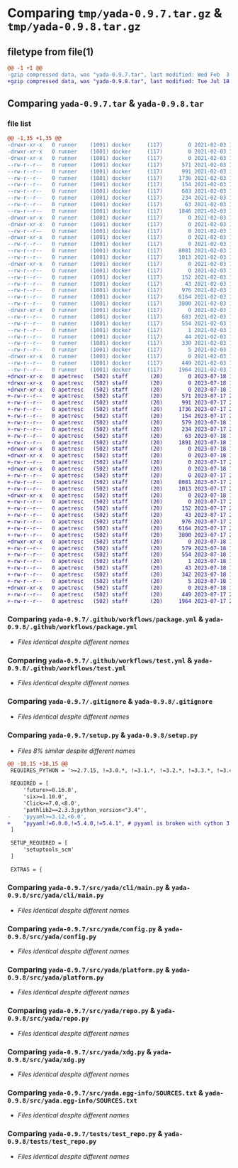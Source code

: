 # Comparing `tmp/yada-0.9.7.tar.gz` & `tmp/yada-0.9.8.tar.gz`

## filetype from file(1)

```diff
@@ -1 +1 @@
-gzip compressed data, was "yada-0.9.7.tar", last modified: Wed Feb  3 19:38:56 2021, max compression
+gzip compressed data, was "yada-0.9.8.tar", last modified: Tue Jul 18 18:43:59 2023, max compression
```

## Comparing `yada-0.9.7.tar` & `yada-0.9.8.tar`

### file list

```diff
@@ -1,35 +1,35 @@
-drwxr-xr-x   0 runner    (1001) docker     (117)        0 2021-02-03 19:38:56.515375 yada-0.9.7/
-drwxr-xr-x   0 runner    (1001) docker     (117)        0 2021-02-03 19:38:56.511376 yada-0.9.7/.github/
-drwxr-xr-x   0 runner    (1001) docker     (117)        0 2021-02-03 19:38:56.515375 yada-0.9.7/.github/workflows/
--rw-r--r--   0 runner    (1001) docker     (117)      571 2021-02-03 19:38:47.000000 yada-0.9.7/.github/workflows/package.yml
--rw-r--r--   0 runner    (1001) docker     (117)      991 2021-02-03 19:38:47.000000 yada-0.9.7/.github/workflows/test.yml
--rw-r--r--   0 runner    (1001) docker     (117)     1736 2021-02-03 19:38:47.000000 yada-0.9.7/.gitignore
--rw-r--r--   0 runner    (1001) docker     (117)      154 2021-02-03 19:38:47.000000 yada-0.9.7/.travis.yml
--rw-r--r--   0 runner    (1001) docker     (117)      683 2021-02-03 19:38:56.515375 yada-0.9.7/PKG-INFO
--rw-r--r--   0 runner    (1001) docker     (117)      234 2021-02-03 19:38:47.000000 yada-0.9.7/README.md
--rw-r--r--   0 runner    (1001) docker     (117)       63 2021-02-03 19:38:56.515375 yada-0.9.7/setup.cfg
--rw-r--r--   0 runner    (1001) docker     (117)     1846 2021-02-03 19:38:47.000000 yada-0.9.7/setup.py
-drwxr-xr-x   0 runner    (1001) docker     (117)        0 2021-02-03 19:38:56.511376 yada-0.9.7/src/
-drwxr-xr-x   0 runner    (1001) docker     (117)        0 2021-02-03 19:38:56.515375 yada-0.9.7/src/yada/
--rw-r--r--   0 runner    (1001) docker     (117)        0 2021-02-03 19:38:47.000000 yada-0.9.7/src/yada/__init__.py
-drwxr-xr-x   0 runner    (1001) docker     (117)        0 2021-02-03 19:38:56.515375 yada-0.9.7/src/yada/cli/
--rw-r--r--   0 runner    (1001) docker     (117)        0 2021-02-03 19:38:47.000000 yada-0.9.7/src/yada/cli/__init__.py
--rw-r--r--   0 runner    (1001) docker     (117)     8081 2021-02-03 19:38:47.000000 yada-0.9.7/src/yada/cli/main.py
--rw-r--r--   0 runner    (1001) docker     (117)     1013 2021-02-03 19:38:47.000000 yada-0.9.7/src/yada/config.py
-drwxr-xr-x   0 runner    (1001) docker     (117)        0 2021-02-03 19:38:56.515375 yada-0.9.7/src/yada/data/
--rw-r--r--   0 runner    (1001) docker     (117)        0 2021-02-03 19:38:47.000000 yada-0.9.7/src/yada/data/__init__.py
--rw-r--r--   0 runner    (1001) docker     (117)      152 2021-02-03 19:38:47.000000 yada-0.9.7/src/yada/data/config.yaml
--rw-r--r--   0 runner    (1001) docker     (117)       43 2021-02-03 19:38:47.000000 yada-0.9.7/src/yada/exceptions.py
--rw-r--r--   0 runner    (1001) docker     (117)      976 2021-02-03 19:38:47.000000 yada-0.9.7/src/yada/platform.py
--rw-r--r--   0 runner    (1001) docker     (117)     6164 2021-02-03 19:38:47.000000 yada-0.9.7/src/yada/repo.py
--rw-r--r--   0 runner    (1001) docker     (117)     3800 2021-02-03 19:38:47.000000 yada-0.9.7/src/yada/xdg.py
-drwxr-xr-x   0 runner    (1001) docker     (117)        0 2021-02-03 19:38:56.515375 yada-0.9.7/src/yada.egg-info/
--rw-r--r--   0 runner    (1001) docker     (117)      683 2021-02-03 19:38:56.000000 yada-0.9.7/src/yada.egg-info/PKG-INFO
--rw-r--r--   0 runner    (1001) docker     (117)      554 2021-02-03 19:38:56.000000 yada-0.9.7/src/yada.egg-info/SOURCES.txt
--rw-r--r--   0 runner    (1001) docker     (117)        1 2021-02-03 19:38:56.000000 yada-0.9.7/src/yada.egg-info/dependency_links.txt
--rw-r--r--   0 runner    (1001) docker     (117)       44 2021-02-03 19:38:56.000000 yada-0.9.7/src/yada.egg-info/entry_points.txt
--rw-r--r--   0 runner    (1001) docker     (117)      330 2021-02-03 19:38:56.000000 yada-0.9.7/src/yada.egg-info/requires.txt
--rw-r--r--   0 runner    (1001) docker     (117)        5 2021-02-03 19:38:56.000000 yada-0.9.7/src/yada.egg-info/top_level.txt
-drwxr-xr-x   0 runner    (1001) docker     (117)        0 2021-02-03 19:38:56.515375 yada-0.9.7/tests/
--rw-r--r--   0 runner    (1001) docker     (117)      449 2021-02-03 19:38:47.000000 yada-0.9.7/tests/test_cli.py
--rw-r--r--   0 runner    (1001) docker     (117)     1964 2021-02-03 19:38:47.000000 yada-0.9.7/tests/test_repo.py
+drwxr-xr-x   0 apetresc   (502) staff       (20)        0 2023-07-18 18:43:59.135016 yada-0.9.8/
+drwxr-xr-x   0 apetresc   (502) staff       (20)        0 2023-07-18 18:43:59.131514 yada-0.9.8/.github/
+drwxr-xr-x   0 apetresc   (502) staff       (20)        0 2023-07-18 18:43:59.132630 yada-0.9.8/.github/workflows/
+-rw-r--r--   0 apetresc   (502) staff       (20)      571 2023-07-17 20:57:06.000000 yada-0.9.8/.github/workflows/package.yml
+-rw-r--r--   0 apetresc   (502) staff       (20)      991 2023-07-17 20:57:06.000000 yada-0.9.8/.github/workflows/test.yml
+-rw-r--r--   0 apetresc   (502) staff       (20)     1736 2023-07-17 20:57:06.000000 yada-0.9.8/.gitignore
+-rw-r--r--   0 apetresc   (502) staff       (20)      154 2023-07-17 20:57:06.000000 yada-0.9.8/.travis.yml
+-rw-r--r--   0 apetresc   (502) staff       (20)      579 2023-07-18 18:43:59.135100 yada-0.9.8/PKG-INFO
+-rw-r--r--   0 apetresc   (502) staff       (20)      234 2023-07-17 20:57:06.000000 yada-0.9.8/README.md
+-rw-r--r--   0 apetresc   (502) staff       (20)       63 2023-07-18 18:43:59.135376 yada-0.9.8/setup.cfg
+-rw-r--r--   0 apetresc   (502) staff       (20)     1891 2023-07-18 18:36:00.000000 yada-0.9.8/setup.py
+drwxr-xr-x   0 apetresc   (502) staff       (20)        0 2023-07-18 18:43:59.131682 yada-0.9.8/src/
+drwxr-xr-x   0 apetresc   (502) staff       (20)        0 2023-07-18 18:43:59.133324 yada-0.9.8/src/yada/
+-rw-r--r--   0 apetresc   (502) staff       (20)        0 2023-07-17 20:57:06.000000 yada-0.9.8/src/yada/__init__.py
+drwxr-xr-x   0 apetresc   (502) staff       (20)        0 2023-07-18 18:43:59.134228 yada-0.9.8/src/yada/cli/
+-rw-r--r--   0 apetresc   (502) staff       (20)        0 2023-07-17 20:57:06.000000 yada-0.9.8/src/yada/cli/__init__.py
+-rw-r--r--   0 apetresc   (502) staff       (20)     8081 2023-07-17 20:57:06.000000 yada-0.9.8/src/yada/cli/main.py
+-rw-r--r--   0 apetresc   (502) staff       (20)     1013 2023-07-17 20:57:06.000000 yada-0.9.8/src/yada/config.py
+drwxr-xr-x   0 apetresc   (502) staff       (20)        0 2023-07-18 18:43:59.134423 yada-0.9.8/src/yada/data/
+-rw-r--r--   0 apetresc   (502) staff       (20)        0 2023-07-17 20:57:06.000000 yada-0.9.8/src/yada/data/__init__.py
+-rw-r--r--   0 apetresc   (502) staff       (20)      152 2023-07-17 20:57:06.000000 yada-0.9.8/src/yada/data/config.yaml
+-rw-r--r--   0 apetresc   (502) staff       (20)       43 2023-07-17 20:57:06.000000 yada-0.9.8/src/yada/exceptions.py
+-rw-r--r--   0 apetresc   (502) staff       (20)      976 2023-07-17 20:57:06.000000 yada-0.9.8/src/yada/platform.py
+-rw-r--r--   0 apetresc   (502) staff       (20)     6164 2023-07-17 20:57:06.000000 yada-0.9.8/src/yada/repo.py
+-rw-r--r--   0 apetresc   (502) staff       (20)     3800 2023-07-17 20:57:06.000000 yada-0.9.8/src/yada/xdg.py
+drwxr-xr-x   0 apetresc   (502) staff       (20)        0 2023-07-18 18:43:59.134020 yada-0.9.8/src/yada.egg-info/
+-rw-r--r--   0 apetresc   (502) staff       (20)      579 2023-07-18 18:43:59.000000 yada-0.9.8/src/yada.egg-info/PKG-INFO
+-rw-r--r--   0 apetresc   (502) staff       (20)      554 2023-07-18 18:43:59.000000 yada-0.9.8/src/yada.egg-info/SOURCES.txt
+-rw-r--r--   0 apetresc   (502) staff       (20)        1 2023-07-18 18:43:59.000000 yada-0.9.8/src/yada.egg-info/dependency_links.txt
+-rw-r--r--   0 apetresc   (502) staff       (20)       43 2023-07-18 18:43:59.000000 yada-0.9.8/src/yada.egg-info/entry_points.txt
+-rw-r--r--   0 apetresc   (502) staff       (20)      342 2023-07-18 18:43:59.000000 yada-0.9.8/src/yada.egg-info/requires.txt
+-rw-r--r--   0 apetresc   (502) staff       (20)        5 2023-07-18 18:43:59.000000 yada-0.9.8/src/yada.egg-info/top_level.txt
+drwxr-xr-x   0 apetresc   (502) staff       (20)        0 2023-07-18 18:43:59.134874 yada-0.9.8/tests/
+-rw-r--r--   0 apetresc   (502) staff       (20)      449 2023-07-17 20:57:06.000000 yada-0.9.8/tests/test_cli.py
+-rw-r--r--   0 apetresc   (502) staff       (20)     1964 2023-07-17 20:57:06.000000 yada-0.9.8/tests/test_repo.py
```

### Comparing `yada-0.9.7/.github/workflows/package.yml` & `yada-0.9.8/.github/workflows/package.yml`

 * *Files identical despite different names*

### Comparing `yada-0.9.7/.github/workflows/test.yml` & `yada-0.9.8/.github/workflows/test.yml`

 * *Files identical despite different names*

### Comparing `yada-0.9.7/.gitignore` & `yada-0.9.8/.gitignore`

 * *Files identical despite different names*

### Comparing `yada-0.9.7/setup.py` & `yada-0.9.8/setup.py`

 * *Files 8% similar despite different names*

```diff
@@ -18,15 +18,15 @@
 REQUIRES_PYTHON = '>=2.7.15, !=3.0.*, !=3.1.*, !=3.2.*, !=3.3.*, !=3.4.*'
 
 REQUIRED = [
     'future>=0.16.0',
     'six>=1.10.0',
     'Click>=7.0,<8.0',
     'pathlib2==2.3.3;python_version<"3.4"',
-    'pyyaml>=3.12,<6.0',
+    "pyyaml!=6.0.0,!=5.4.0,!=5.4.1", # pyyaml is broken with cython 3
 ]
 
 SETUP_REQUIRED = [
     'setuptools_scm'
 ]
 
 EXTRAS = {
```

### Comparing `yada-0.9.7/src/yada/cli/main.py` & `yada-0.9.8/src/yada/cli/main.py`

 * *Files identical despite different names*

### Comparing `yada-0.9.7/src/yada/config.py` & `yada-0.9.8/src/yada/config.py`

 * *Files identical despite different names*

### Comparing `yada-0.9.7/src/yada/platform.py` & `yada-0.9.8/src/yada/platform.py`

 * *Files identical despite different names*

### Comparing `yada-0.9.7/src/yada/repo.py` & `yada-0.9.8/src/yada/repo.py`

 * *Files identical despite different names*

### Comparing `yada-0.9.7/src/yada/xdg.py` & `yada-0.9.8/src/yada/xdg.py`

 * *Files identical despite different names*

### Comparing `yada-0.9.7/src/yada.egg-info/SOURCES.txt` & `yada-0.9.8/src/yada.egg-info/SOURCES.txt`

 * *Files identical despite different names*

### Comparing `yada-0.9.7/tests/test_repo.py` & `yada-0.9.8/tests/test_repo.py`

 * *Files identical despite different names*

